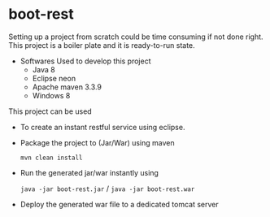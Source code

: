 # boot-rest

Setting up a project from scratch could be time consuming if not done right. This project is a boiler plate and it is ready-to-run state.

- Softwares Used to develop this project
	- Java 8
	- Eclipse neon
	- Apache maven 3.3.9
	- Windows 8
	
This project can be used 
- To create an instant restful service using eclipse.
- Package the project to (Jar/War) using maven 

	```mvn clean install```
- Run the generated jar/war instantly using

	```java -jar boot-rest.jar``` / ```java -jar boot-rest.war```
- Deploy the generated war file to a dedicated tomcat server


